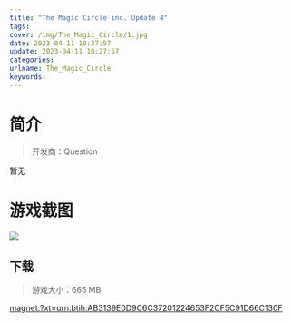 ```yaml
---
title: "The Magic Circle inc. Update 4"
tags: 
cover: /img/The_Magic_Circle/1.jpg
date: 2023-04-11 10:27:57
update: 2023-04-11 10:27:57
categories: 
urlname: The_Magic_Circle
keywords: 
---
```

# 简介

> 开发商：Question

暂无

# 游戏截图

![](/img/The_Magic_Circle/2.jpg)


## 下载

> 游戏大小：665 MB

[magnet:?xt=urn:btih:AB3139E0D9C6C37201224653F2CF5C91D66C130F](magnet:?xt=urn:btih:AB3139E0D9C6C37201224653F2CF5C91D66C130F)